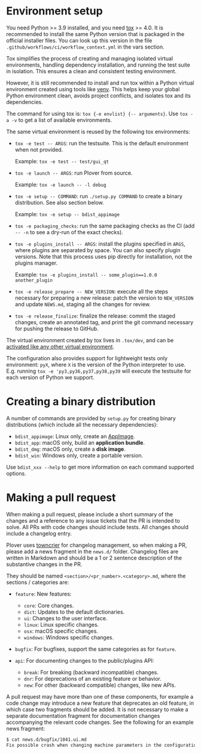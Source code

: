 # Environment setup

You need Python >= 3.9 installed, and you need [tox](https://pypi.org/project/tox/) >= 4.0.
It is recommended to install the same Python version that is packaged in the official installer files.
You can look up this version in the file `.github/workflows/ci/workflow_context.yml` in the vars section.

Tox simplifies the process of creating and managing isolated virtual environments,
handling dependency installation, and running the test suite in isolation. This
ensures a clean and consistent testing environment.

However, it is still recommended to install and run tox within a Python virtual
environment created using tools like [venv](https://docs.python.org/3/library/venv.html).
This helps keep your global Python environment clean, avoids project conflicts, and
isolates tox and its dependencies.

The command for using tox is: `tox {-e envlist} {-- arguments}`. Use `tox -a
-v` to get a list of available environments.

The same virtual environment is reused by the following tox environments:

- `tox -e test -- ARGS`: run the testsuite. This is the default environment
  when not provided.
  
  Example: `tox -e test -- test/gui_qt`
- `tox -e launch -- ARGS`: run Plover from source.

  Example: `tox -e launch -- -l debug`
- `tox -e setup -- COMMAND`: run `./setup.py COMMAND` to create a binary 
  distribution. See also section below.

  Example: `tox -e setup -- bdist_appimage`
- `tox -e packaging_checks`: run the same packaging checks as the CI (add `--
-n` to see a dry-run of the exact checks).
- `tox -e plugins_install -- ARGS`: install the plugins specified in `ARGS`, where
  plugins are separated by space. You can also specify plugin versions. Note that
  this process uses pip directly for installation, not the plugins manager.

  Example: `tox -e plugins_install -- some_plugin==1.0.0 another_plugin`
- `tox -e release_prepare -- NEW_VERSION`: execute all the steps necessary for
  preparing a new release: patch the version to `NEW_VERSION` and update
  `NEWS.md`, staging all the changes for review.
- `tox -e release_finalize`: finalize the release: commit the staged changes,
  create an annotated tag, and print the git command necessary for pushing the
  release to GitHub.

The virtual environment created by tox lives in `.tox/dev`, and can be [activated like
any other virtual environment](https://virtualenv.pypa.io/en/latest/user_guide.html#activators).

The configuration also provides support for lightweight tests only environment:
`pyX`, where `X` is the version of the Python interpreter to use. E.g. running
`tox -e 'py3,py36,py37,py38,py39` will execute the testsuite for each version
of Python we support.

# Creating a binary distribution

A number of commands are provided by `setup.py` for creating binary
distributions (which include all the necessary dependencies):

- `bdist_appimage`: Linux only, create an [AppImage](https://appimage.org/).
- `bdist_app`: macOS only, build an **application bundle**.
- `bdist_dmg`: macOS only, create a **disk image**.
- `bdist_win`: Windows only, create a portable version.

Use `bdist_xxx --help` to get more information on each command supported options.

# Making a pull request

When making a pull request, please include a short summary of the changes
and a reference to any issue tickets that the PR is intended to solve.
All PRs with code changes should include tests. All changes should include a
changelog entry.

Plover uses [towncrier](https://pypi.org/project/towncrier) for changelog
management, so when making a PR, please add a news fragment in the `news.d/`
folder. Changelog files are written in Markdown and should be a 1 or 2 sentence
description of the substantive changes in the PR.

They should be named `<section>/<pr_number>.<category>.md`, where the sections
/ categories are:

- `feature`: New features:

  - `core`: Core changes.
  - `dict`: Updates to the default dictionaries.
  - `ui`: Changes to the user interface.
  - `linux`: Linux specific changes.
  - `osx`: macOS specific changes.
  - `windows`: Windows specific changes.

- `bugfix`: For bugfixes, support the same categories as for `feature`.

- `api`: For documenting changes to the public/plugins API:

  - `break`: For breaking (backward incompatible) changes.
  - `dnr`: For deprecations of an existing feature or behavior.
  - `new`: For other (backward compatible) changes, like new APIs.

A pull request may have more than one of these components, for example a code
change may introduce a new feature that deprecates an old feature, in which
case two fragments should be added. It is not necessary to make a separate
documentation fragment for documentation changes accompanying the relevant
code changes. See the following for an example news fragment:

```bash
$ cat news.d/bugfix/1041.ui.md
Fix possible crash when changing machine parameters in the configuration dialog.
```
